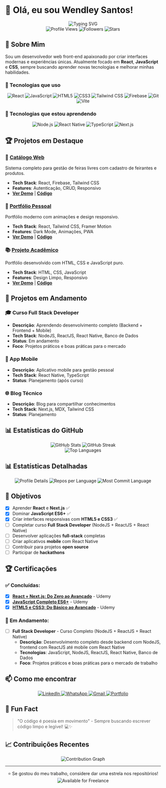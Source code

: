 # 👋 Olá, eu sou Wendley Santos!

<div align="center">
  <img src="https://readme-typing-svg.herokuapp.com?font=Fira+Code&weight=500&size=28&pause=1000&color=8B5CF6&center=true&vCenter=true&width=500&lines=Desenvolvedor+Web+Front-end;React+%7C+JavaScript+%7C+CSS;Focado+em+UX%2FUI+Moderno" alt="Typing SVG" />
</div>

<div align="center">
  <img src="https://komarev.com/ghpvc/?username=wendleydev&style=flat-square&color=blue" alt="Profile Views" />
  <img src="https://img.shields.io/github/followers/wendleydev?style=flat-square&color=green" alt="Followers" />
  <img src="https://img.shields.io/github/stars/wendleydev?style=flat-square&color=yellow" alt="Stars" />
</div>

## 🎯 Sobre Mim

Sou um desenvolvedor web front-end apaixonado por criar interfaces modernas e experiências únicas. Atualmente focado em **React**, **JavaScript** e **CSS**, sempre buscando aprender novas tecnologias e melhorar minhas habilidades.

### 🚀 Tecnologias que uso

<div align="center">
  <img src="https://img.shields.io/badge/React-20232A?style=for-the-badge&logo=react&logoColor=61DAFB" alt="React" />
  <img src="https://img.shields.io/badge/JavaScript-F7DF1E?style=for-the-badge&logo=javascript&logoColor=black" alt="JavaScript" />
  <img src="https://img.shields.io/badge/HTML5-E34F26?style=for-the-badge&logo=html5&logoColor=white" alt="HTML5" />
  <img src="https://img.shields.io/badge/CSS3-1572B6?style=for-the-badge&logo=css3&logoColor=white" alt="CSS3" />
  <img src="https://img.shields.io/badge/Tailwind_CSS-38B2AC?style=for-the-badge&logo=tailwind-css&logoColor=white" alt="Tailwind CSS" />
  <img src="https://img.shields.io/badge/Firebase-FFCA28?style=for-the-badge&logo=firebase&logoColor=black" alt="Firebase" />
  <img src="https://img.shields.io/badge/Git-F05032?style=for-the-badge&logo=git&logoColor=white" alt="Git" />
  <img src="https://img.shields.io/badge/Vite-646CFF?style=for-the-badge&logo=vite&logoColor=white" alt="Vite" />
</div>

### 🚀 Tecnologias que estou aprendendo

<div align="center">
  <img src="https://img.shields.io/badge/Node.js-43853D?style=for-the-badge&logo=node.js&logoColor=white" alt="Node.js" />
  <img src="https://img.shields.io/badge/React_Native-20232A?style=for-the-badge&logo=react&logoColor=61DAFB" alt="React Native" />
  <img src="https://img.shields.io/badge/TypeScript-007ACC?style=for-the-badge&logo=typescript&logoColor=white" alt="TypeScript" />
  <img src="https://img.shields.io/badge/Next.js-000000?style=for-the-badge&logo=next.js&logoColor=white" alt="Next.js" />
</div>

## 🏆 Projetos em Destaque

### 📱 [Catálogo Web](https://feiralivre.vercel.app/)
Sistema completo para gestão de feiras livres com cadastro de feirantes e produtos.
- **Tech Stack**: React, Firebase, Tailwind CSS
- **Features**: Autenticação, CRUD, Responsivo
- **[Ver Demo](https://feiralivre.vercel.app/)** | **[Código](https://github.com/wendleydev/catalogo-web)**

### 🎨 [Portfólio Pessoal](https://wendleydev.vercel.app/)
Portfólio moderno com animações e design responsivo.
- **Tech Stack**: React, Tailwind CSS, Framer Motion
- **Features**: Dark Mode, Animações, PWA
- **[Ver Demo](https://wendleydev.vercel.app/)** | **[Código](https://github.com/wendleydev/Portfolio)**

### 📚 [Projeto Acadêmico](https://trabalho-academico-portfolio.vercel.app/)
Portfólio desenvolvido com HTML, CSS e JavaScript puro.
- **Tech Stack**: HTML, CSS, JavaScript
- **Features**: Design Limpo, Responsivo
- **[Ver Demo](https://trabalho-academico-portfolio.vercel.app/)** | **[Código](https://github.com/wendleydev/Trabalho-Academico-Portfolio)**

## 🚧 Projetos em Andamento

### 🎓 Curso Full Stack Developer
- **Descrição**: Aprendendo desenvolvimento completo (Backend + Frontend + Mobile)
- **Tech Stack**: NodeJS, ReactJS, React Native, Banco de Dados
- **Status**: Em andamento
- **Foco**: Projetos práticos e boas práticas para o mercado

### 📱 App Mobile
- **Descrição**: Aplicativo mobile para gestão pessoal
- **Tech Stack**: React Native, TypeScript
- **Status**: Planejamento (após curso)

### 🌐 Blog Técnico
- **Descrição**: Blog para compartilhar conhecimentos
- **Tech Stack**: Next.js, MDX, Tailwind CSS
- **Status**: Planejamento

## 📊 Estatísticas do GitHub

<div align="center">
  <img src="https://github-readme-stats.vercel.app/api?username=wendleydev&show_icons=true&theme=radical&hide_border=true" alt="GitHub Stats" />
  <img src="https://github-readme-streak-stats.herokuapp.com/?user=wendleydev&theme=radical&hide_border=true" alt="GitHub Streak" />
</div>

<div align="center">
  <img src="https://github-readme-stats.vercel.app/api/top-langs/?username=wendleydev&layout=compact&theme=radical&hide_border=true" alt="Top Languages" />
</div>

## 📊 Estatísticas Detalhadas

<div align="center">
  <img src="https://github-profile-summary-cards.vercel.app/api/cards/profile-details?username=wendleydev&theme=radical" alt="Profile Details" />
  <img src="https://github-profile-summary-cards.vercel.app/api/cards/repos-per-language?username=wendleydev&theme=radical" alt="Repos per Language" />
  <img src="https://github-profile-summary-cards.vercel.app/api/cards/most-commit-language?username=wendleydev&theme=radical" alt="Most Commit Language" />
</div>

## 🎯 Objetivos

- [x] Aprender **React** e **Next.js** ✅
- [x] Dominar **JavaScript ES6+** ✅
- [x] Criar interfaces responsivas com **HTML5 e CSS3** ✅
- [ ] Completar curso **Full Stack Developer** (NodeJS + ReactJS + React Native)
- [ ] Desenvolver aplicações **full-stack** completas
- [ ] Criar aplicativos **mobile** com React Native
- [ ] Contribuir para projetos **open source**
- [ ] Participar de **hackathons**

## 🏆 Certificações

### ✅ **Concluídas:**
- [x] **[React + Next.js: Do Zero ao Avançado](https://www.udemy.com/certificate/UC-5a2a3f2e-f96e-4383-868f-c85261f9a22d/)** - Udemy
- [x] **[JavaScript Completo ES6+](https://www.udemy.com/certificate/UC-eb2a0dcf-5d77-4f0c-be6d-a9535d30ab25/)** - Udemy
- [x] **[HTML5 e CSS3: Do Básico ao Avançado](https://www.udemy.com/certificate/UC-d89cfa30-18f8-48a8-bf7a-7d4aafc41651/)** - Udemy

### 🚧 **Em Andamento:**
- [ ] **Full Stack Developer** - Curso Completo (NodeJS + ReactJS + React Native)
  - **Descrição**: Desenvolvimento completo desde backend com NodeJS, frontend com ReactJS até mobile com React Native
  - **Tecnologias**: JavaScript, NodeJS, ReactJS, React Native, Banco de Dados
  - **Foco**: Projetos práticos e boas práticas para o mercado de trabalho

## 📫 Como me encontrar

<div align="center">
  <a href="https://www.linkedin.com/in/wendley-santos-248159219/">
    <img src="https://img.shields.io/badge/LinkedIn-0077B5?style=for-the-badge&logo=linkedin&logoColor=white" alt="LinkedIn" />
  </a>
  <a href="https://wa.me/5538999272911">
    <img src="https://img.shields.io/badge/WhatsApp-25D366?style=for-the-badge&logo=whatsapp&logoColor=white" alt="WhatsApp" />
  </a>
  <a href="mailto:wendley.dev@gmail.com">
    <img src="https://img.shields.io/badge/Gmail-D14836?style=for-the-badge&logo=gmail&logoColor=white" alt="Gmail" />
  </a>
  <a href="https://wendleydev.vercel.app/">
    <img src="https://img.shields.io/badge/Portfolio-FF5722?style=for-the-badge&logo=todoist&logoColor=white" alt="Portfolio" />
  </a>
</div>

## 🌟 Fun Fact

> "O código é poesia em movimento" - Sempre buscando escrever código limpo e legível! 💻✨

## 📈 Contribuições Recentes

<div align="center">
  <img src="https://github-readme-activity-graph.vercel.app/graph?username=wendleydev&theme=radical&hide_border=true" alt="Contribution Graph" />
</div>

---

<div align="center">
  ⭐ Se gostou do meu trabalho, considere dar uma estrela nos repositórios!
  
  <img src="https://img.shields.io/badge/Status-Disponível%20para%20Freelance-brightgreen?style=for-the-badge" alt="Available for Freelance" />
</div> 
